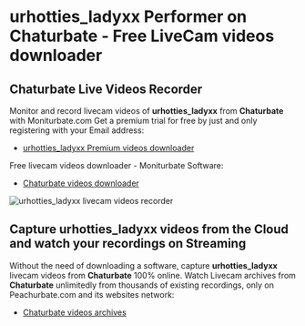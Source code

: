# urhotties_ladyxx Performer on Chaturbate - Free LiveCam videos downloader

## Chaturbate Live Videos Recorder

Monitor and record livecam videos of **urhotties_ladyxx** from **Chaturbate** with Moniturbate.com
Get a premium trial for free by just and only registering with your Email address:
* [urhotties_ladyxx Premium videos downloader](https://moniturbate.com/request-demo-licence-key.html)

Free livecam videos downloader - Moniturbate Software:
* [Chaturbate videos downloader](https://moniturbate.com/moniturbate-download-software.html)

![urhotties_ladyxx livecam videos recorder](https://peachurnet.com/templates/moniturbate-software.png)


## Capture urhotties_ladyxx videos from the Cloud and watch your recordings on Streaming

Without the need of downloading a software, capture **urhotties_ladyxx** livecam videos from **Chaturbate** 100% online.
Watch Livecam archives from **Chaturbate** unlimitedly from thousands of existing recordings, only on Peachurbate.com and its websites network:
* [Chaturbate videos archives](https://peachurnet.com/)